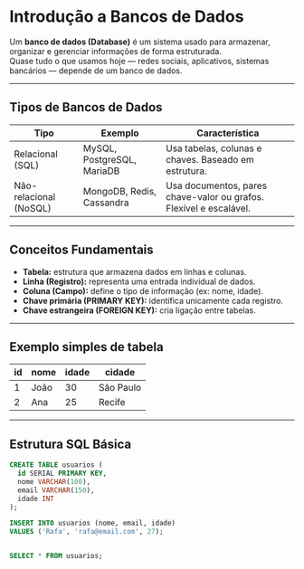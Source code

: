 # Introdução a Bancos de Dados

Um **banco de dados (Database)** é um sistema usado para armazenar, organizar e gerenciar informações de forma estruturada.  
Quase tudo o que usamos hoje — redes sociais, aplicativos, sistemas bancários — depende de um banco de dados.

---

##  Tipos de Bancos de Dados

| Tipo | Exemplo | Característica |
|------|----------|----------------|
| Relacional (SQL) | MySQL, PostgreSQL, MariaDB | Usa tabelas, colunas e chaves. Baseado em estrutura. |
| Não-relacional (NoSQL) | MongoDB, Redis, Cassandra | Usa documentos, pares chave-valor ou grafos. Flexível e escalável. |

---

##  Conceitos Fundamentais

- **Tabela:** estrutura que armazena dados em linhas e colunas.  
- **Linha (Registro):** representa uma entrada individual de dados.  
- **Coluna (Campo):** define o tipo de informação (ex: nome, idade).  
- **Chave primária (PRIMARY KEY):** identifica unicamente cada registro.  
- **Chave estrangeira (FOREIGN KEY):** cria ligação entre tabelas.

---

##  Exemplo simples de tabela

| id | nome | idade | cidade |
|----|------|--------|--------|
| 1  | João | 30 | São Paulo |
| 2  | Ana  | 25 | Recife |

---

##  Estrutura SQL Básica

```sql
CREATE TABLE usuarios (
  id SERIAL PRIMARY KEY,
  nome VARCHAR(100),
  email VARCHAR(150),
  idade INT
);

INSERT INTO usuarios (nome, email, idade)
VALUES ('Rafa', 'rafa@email.com', 27);


SELECT * FROM usuarios;
